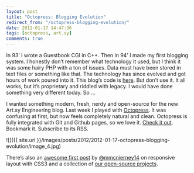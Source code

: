 ```yaml
---
layout: post
title: "Octopress: Blogging Evolution"
redirect_from: "/octopress-blogging-evolution/"
date: 2012-01-17 14:47:36
tags: [octopress, art.sy]
comments: true
---
```

In 93’ I wrote a Guestbook CGI in C++. Then in 94’ I made my first blogging system. I honestly don’t remember what technology it used, but I think it was some hairy PHP with a ton of issues. Data must have been stored in text files or something like that. The technology has since evolved and got hours of work poured into it. This blog’s code is [here](https://github.com/dblock/dblog). But don’t use it. It all works, but it’s proprietary and riddled with legacy. I would have done something very different today. So ...

I wanted something modern, fresh, nerdy and open-source for the new Art.sy Engineering blog. Last week I played with [Octopress](http://octopress.org). It was confusing at first, but now feels completely natural and clean. Octopress is fully integrated with Git and Github pages, so we love it. [Check it out](http://artsy.github.com/). Bookmark it. Subscribe to its RSS.

![]({{ site.url }}/images/posts/2012/2012-01-17-octopress-blogging-evolution/image_4.jpg)

There’s also an [awesome first post](http://artsy.github.com/blog/2012/01/17/responsive-layouts-with-css3/) by [@mmcnierney14](https://www.github.com/mmcnierney14 "https://www.github.com/mmcnierney14") on responsive layout with CSS3 and a collection of [our open-source projects](http://artsy.github.com/open-source/).
